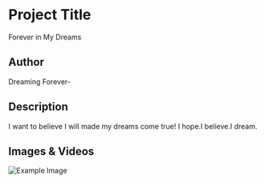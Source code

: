 # Project Title
Forever in My Dreams

## Author
Dreaming Forever-

## Description
I want to believe I will made my dreams come true! I hope.I believe.I dream.


## Images & Videos

![Example Image](project_images/cover.jpg?raw=true "Example Image")


